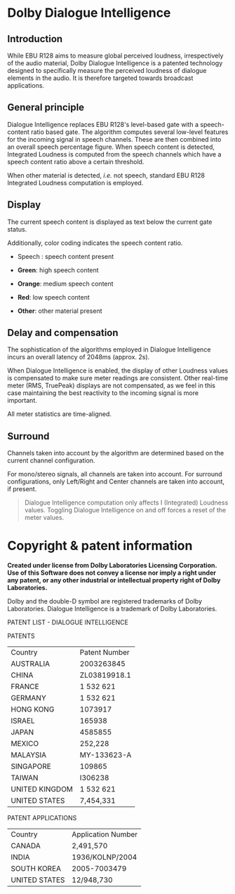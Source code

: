 
# Dolby Dialogue Intelligence

## Introduction
While EBU R128 aims to measure global perceived loudness, irrespectively of the audio material, Dolby Dialogue Intelligence is a patented technology designed to specifically measure the perceived loudness of dialogue elements in the audio. 
It is therefore targeted towards broadcast applications.


## General principle
Dialogue Intelligence replaces EBU R128's level-based gate with a speech-content ratio based gate. 
The algorithm computes several low-level features for the incoming signal in speech channels. 
These are then combined into an overall speech percentage figure. When speech content is detected, Integrated Loudness is computed from the speech channels which have a speech content ratio above a certain threshold.

When other material is detected, <i>i.e.</i> not speech, standard EBU R128 Integrated Loudness computation is employed.


## Display
The current speech content is displayed as text below the current gate
status.

Additionally, color coding indicates the speech content ratio.

* Speech : speech content present

* <color value="00FF00"><b>Green</b></color>: high speech content

* <color value="00A2FF"><b>Orange</b></color>: medium speech content

* <color value="4F4FF0"><b>Red</b></color>: low speech content

* <color value="FF8000"><b><link type="document" target="Other">Other</link></b></color>: other material present


## Delay and compensation
The sophistication of the algorithms employed in Dialogue Intelligence incurs an overall latency of 2048ms (approx. 2s).

When Dialogue Intelligence is enabled, the display of other Loudness values is compensated to make sure meter readings are consistent. 
Other real-time meter (RMS, TruePeak) displays are not compensated, as we feel in this case maintaining the best reactivity to the incoming signal is more important.

All meter statistics are time-aligned.

## Surround

Channels taken into account by the algorithm are determined based on the current channel configuration.

For mono/stereo signals, all channels are taken into account. For surround configurations, only Left/Right and Center channels are taken into account, if present.

> Dialogue Intelligence computation only affects I (Integrated) Loudness  values. 
> Toggling Dialogue Intelligence on and off forces a reset of the meter values.

# Copyright & patent information
**Created under license from Dolby Laboratories Licensing Corporation. Use of this Software does not convey a license nor imply a right under any patent, or any other industrial or intellectual property right of Dolby Laboratories.**

Dolby and the double-D symbol are registered trademarks of Dolby Laboratories. 
Dialogue Intelligence is a trademark of Dolby Laboratories.

PATENT LIST - DIALOGUE INTELLIGENCE

PATENTS

<table>
<tr>
<td>Country</td>
<td>Patent Number</td>
</tr>
<tr>
<td>AUSTRALIA</td>
<td>2003263845</td>
</tr>
<tr>
<td>CHINA</td>
<td>ZL03819918.1</td>
</tr>
<tr>
<td>FRANCE</td>
<td>1 532 621</td>
</tr>
<tr>
<td>GERMANY</td>
<td>1 532 621</td>
</tr>
<tr>
<td>HONG KONG</td>
<td>1073917</td>
</tr>
<tr>
<td>ISRAEL</td>
<td>165938</td>
</tr>
<tr>
<td>JAPAN</td>
<td>4585855</td>
</tr>
<tr>
<td>MEXICO</td>
<td>252,228</td>
</tr>
<tr>
<td>MALAYSIA</td>
<td>MY-133623-A</td>
</tr>
<tr>
<td>SINGAPORE</td>
<td>109865</td>
</tr>
<tr>
<td>TAIWAN</td>
<td>I306238</td>
</tr>
<tr>
<td>UNITED KINGDOM</td>
<td>1 532 621</td>
</tr>
<tr>
<td>UNITED STATES</td>
<td>7,454,331</td>
</tr>
</table>



PATENT APPLICATIONS

<table>
<tr>
<td>Country</td>
<td>Application Number</td>
</tr>
<tr>
<td>CANADA</td>
<td>2,491,570</td>
</tr>
<tr>
<td>INDIA</td>
<td>1936/KOLNP/2004</td>
</tr>
<tr>
<td>SOUTH KOREA</td>
<td>2005-7003479</td>
</tr>
<tr>
<td>UNITED STATES</td>
<td>12/948,730</td>
</tr>
</table>
